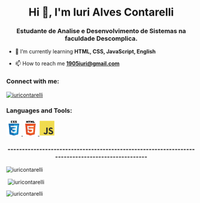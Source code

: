 <h1 align="center">Hi 👋, I'm Iuri Alves Contarelli</h1>
<h3 align="center">Estudante de Analise e Desenvolvimento de Sistemas na faculdade Descomplica.</h3>


- 🌱 I’m currently learning **HTML, CSS, JavaScript, English**

- 📫 How to reach me **1905iuri@gmail.com**

<h3 align="left">Connect with me:</h3>
<p align="left">
<a href="https://linkedin.com/in/iuricontarelli" target="blank"><img align="center" src="https://raw.githubusercontent.com/rahuldkjain/github-profile-readme-generator/master/src/images/icons/Social/linked-in-alt.svg" alt="iuricontarelli" height="30" width="40" /></a>
</p>

<h3 align="left">Languages and Tools:</h3>
<p align="left"> <a href="https://www.w3schools.com/css/" target="_blank" rel="noreferrer"> <img src="https://raw.githubusercontent.com/devicons/devicon/master/icons/css3/css3-original-wordmark.svg" alt="css3" width="40" height="40"/> </a> <a href="https://www.w3.org/html/" target="_blank" rel="noreferrer"> <img src="https://raw.githubusercontent.com/devicons/devicon/master/icons/html5/html5-original-wordmark.svg" alt="html5" width="40" height="40"/> </a> <a href="https://developer.mozilla.org/en-US/docs/Web/JavaScript" target="_blank" rel="noreferrer"> <img src="https://raw.githubusercontent.com/devicons/devicon/master/icons/javascript/javascript-original.svg" alt="javascript" width="40" height="40"/> </a> </p>

<h3 align="center">-------------------------------------------------------------------------------------------------</h3>

<p align="left"> <img src="https://komarev.com/ghpvc/?username=iuricontarelli&label=Profile%20views&color=0e75b6&style=flat" alt="iuricontarelli" /></p>

<p>&nbsp;<img align="center" src="https://github-readme-stats.vercel.app/api?username=iuricontarelli&show_icons=true&locale=en" alt="iuricontarelli" /></p>

<p><img align="left" src="https://github-readme-stats.vercel.app/api/top-langs?username=iuricontarelli&show_icons=true&locale=en&layout=compact" alt="iuricontarelli" /></p>
